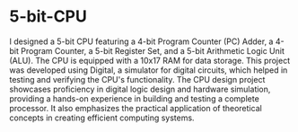 # 5-bit-CPU

I designed a 5-bit CPU featuring a 4-bit Program Counter (PC) Adder, a 4-bit Program Counter, a 5-bit Register Set, and a 5-bit Arithmetic Logic Unit (ALU). The CPU is equipped with a 10x17 RAM for data storage. This project was developed using Digital, a simulator for digital circuits, which helped in testing and verifying the CPU's functionality. The CPU design project showcases proficiency in digital logic design and hardware simulation, providing a hands-on experience in building and testing a complete processor. It also emphasizes the practical application of theoretical concepts in creating efficient computing systems.
